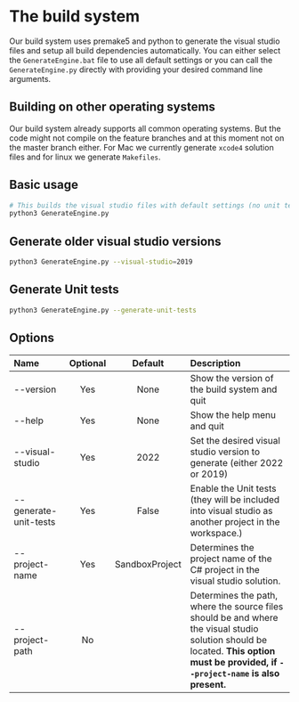 # The build system

Our build system uses premake5 and python to generate the visual studio files and setup all build dependencies automatically. You can either select the `GenerateEngine.bat` file to use all default settings or you can call the `GenerateEngine.py` directly with providing your desired command line arguments.

## Building on other operating systems

Our build system already supports all common operating systems. But the code might not compile on the feature branches and at this moment not on the master branch either. For Mac we currently generate `xcode4` solution files and for linux we generate `Makefiles`.

## Basic usage

```sh
# This builds the visual studio files with default settings (no unit tests and visual studio version 2022)
python3 GenerateEngine.py
```

## Generate older visual studio versions

```sh
python3 GenerateEngine.py --visual-studio=2019
```

## Generate Unit tests

```sh
python3 GenerateEngine.py --generate-unit-tests
```

## Options

| Name                   | Optional | Default | Description           |
| :---                   |  :----:  | :----:           |         :--- |
| --version              |   Yes    |  None            | Show the version of the build system and quit
| --help                 |   Yes    |  None            | Show the help menu and quit
| --visual-studio        |   Yes    |  2022            | Set the desired visual studio version to generate (either 2022 or 2019)
| --generate-unit-tests  |   Yes    |  False           | Enable the Unit tests (they will be included into visual studio as another project in the workspace.)
| --project-name         |   Yes    |  SandboxProject  | Determines the project name of the C# project in the visual studio solution.
| --project-path         |   No    |                  | Determines the path, where the source files should be and where the visual studio solution should be located. **This option must be provided, if `--project-name` is also present.**

